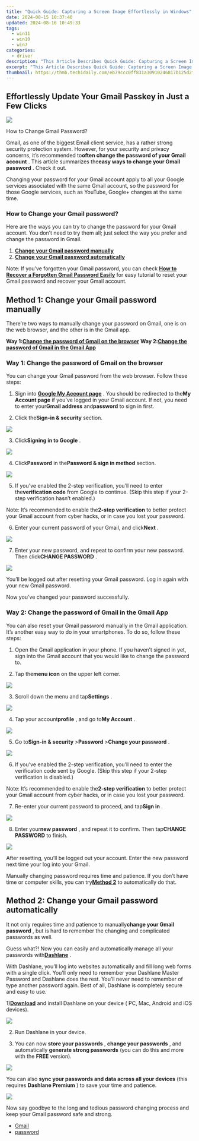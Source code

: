 ```yaml
---
title: "Quick Guide: Capturing a Screen Image Effortlessly in Windows"
date: 2024-08-15 10:37:40
updated: 2024-08-16 10:49:33
tags:
  - win11
  - win10
  - win7
categories:
  - driver
description: "This Article Describes Quick Guide: Capturing a Screen Image Effortlessly in Windows"
excerpt: "This Article Describes Quick Guide: Capturing a Screen Image Effortlessly in Windows"
thumbnail: https://thmb.techidaily.com/eb79ccc0ff831a30910246817b125d2ff7b8383215bb363feaf2e3df0b095ba4.jpg
---
```


## Effortlessly Update Your Gmail Passkey in Just a Few Clicks

![](https://images.drivereasy.com/wp-content/uploads/2018/04/img_5ad872c71228e.png)

How to Change Gmail Password?

 Gmail, as one of the biggest Email client service, has a rather strong security protection system. However, for your security and privacy concerns, it’s recommended to**often change the password of your Gmail account** . This article summarizes the**easy ways to change your Gmail password** . Check it out.

 Changing your password for your Gmail account apply to all your Google services associated with the same Gmail account, so the password for those Google services, such as YouTube, Google+ changes at the same time.

### How to Change your Gmail password?

 Here are the ways you can try to change the password for your Gmail account. You don’t need to try them all; just select the way you prefer and change the password in Gmail.

1. [**Change your Gmail password manually**](https://tools.techidaily.com/drivereasy/download/)
2. [**Change your Gmail password automatically**](https://tools.techidaily.com/drivereasy/download/)

 Note: If you’ve forgotten your Gmail password, you can check **[How to Recover a Forgotten Gmail Password Easily](https://tools.techidaily.com/drivereasy/download/)**  for easy tutorial to reset your Gmail password and recover your Gmail account.

## **Method 1: Change your Gmail password manually**

 There’re two ways to manually change your password on Gmail, one is on the web browser, and the other is in the Gmail app.

 **Way 1:[Change the password of Gmail on the browser](https://tools.techidaily.com/drivereasy/download/)**
 **Way 2:[Change the password of Gmail in the Gmail App](https://tools.techidaily.com/drivereasy/download/)**

### Way 1: Change the password of Gmail on the browser

 You can change your Gmail password from the web browser. Follow these steps:

 1) Sign into **[Google My Account page](https://myaccount.google.com/)**  . You should be redirected to the**My Account page** if you’ve logged in your Gmail account. If not, you need to enter your**Gmail address** and**password** to sign in first.

 2) Click the**Sign-in & security** section.

![](https://images.drivereasy.com/wp-content/uploads/2018/10/img_5bd0413521d6a.jpg)

 3) Click**Signing in to Google** .

![](https://images.drivereasy.com/wp-content/uploads/2018/10/img_5bd0414daeba5.jpg)

 4) Click**Password** in the**Password & sign in method** section.

![](https://images.drivereasy.com/wp-content/uploads/2018/10/img_5bd041627e41c.jpg)

 5) If you’ve enabled the 2-step verification, you’ll need to enter the**verification code** from Google to continue. (Skip this step if your 2-step verification hasn’t enabled.)

 Note: It’s recommended to enable the**2-step verification** to better protect your Gmail account from cyber hacks, or in case you lost your password.

 6) Enter your current password of your Gmail, and click**Next** .

![](https://images.drivereasy.com/wp-content/uploads/2018/10/img_5bd041760fe0e.png)

 7) Enter your new password, and repeat to confirm your new password. Then click**CHANGE PASSWORD** .

![](https://images.drivereasy.com/wp-content/uploads/2018/10/img_5bd0418e5cb77.jpg)

 You’ll be logged out after resetting your Gmail password. Log in again with your new Gmail password.

 Now you’ve changed your password successfully.

### Way 2: Change the password of Gmail in the Gmail App

 You can also reset your Gmail password manually in the Gmail application. It’s another easy way to do in your smartphones. To do so, follow these steps:

 1) Open the Gmail application in your phone. If you haven’t signed in yet, sign into the Gmail account that you would like to change the password to.

 2) Tap the**menu icon** on the upper left corner.

![](https://images.drivereasy.com/wp-content/uploads/2018/10/img_5bd041a3a54da.jpg)

 3) Scroll down the menu and tap**Settings** .

![](https://images.drivereasy.com/wp-content/uploads/2018/10/img_5bd041b714242.jpg)

 4) Tap your account**profile** , and go to**My Account** .

![](https://images.drivereasy.com/wp-content/uploads/2018/10/img_5bd041ca2c1fa.jpg)

 5) Go to**Sign-in & security** \>**Password** \>**Change your password** .

![](https://images.drivereasy.com/wp-content/uploads/2018/10/img_5bd041e834bbf.jpg)

 6) If you’ve enabled the 2-step verification, you’ll need to enter the verification code sent by Google. (Skip this step if your 2-step verification is disabled.)

 Note: It’s recommended to enable the**2-step verification** to better protect your Gmail account from cyber hacks, or in case you lost your password.

 7) Re-enter your current password to proceed, and tap**Sign in** .

![](https://images.drivereasy.com/wp-content/uploads/2018/10/img_5bd041fbd8e52.jpg)

 8) Enter your**new password** , and repeat it to confirm. Then tap**CHANGE PASSWORD** to finish.

![](https://images.drivereasy.com/wp-content/uploads/2018/10/img_5bd0420e97be4.jpg)

 After resetting, you’ll be logged out your account. Enter the new password next time your log into your Gmail.

 Manually changing password requires time and patience. If you don’t have time or computer skills, you can try[**Method 2**](https://tools.techidaily.com/drivereasy/download/) to automatically do that.

## **Method 2: Change your Gmail password automatically**

 It not only requires time and patience to manually**change your Gmail password** , but is hard to remember the changing and complicated passwords as well.

 Guess what?! Now you can easily and automatically manage all your passwords with[**Dashlane**](https://tools.techidaily.com/drivereasy/download/) .

 With Dashlane, you’ll log into websites automatically and fill long web forms with a single click. You’ll only need to remember your Dashlane Master Password and Dashlane does the rest. You’ll never need to remember of type another password again. Best of all, Dashlane is completely secure and easy to use.

 1)[**Download**](https://tools.techidaily.com/drivereasy/download/)  and install Dashlane on your device ( PC, Mac, Android and iOS devices).

![](https://images.drivereasy.com/wp-content/uploads/2018/04/img_5ad6b7042abd9.jpg)

2) Run Dashlane in your device.

3) You can now **store your passwords** , **change your passwords** , and automatically **generate strong passwords** (you can do this and more with the **FREE** version).

![](https://images.drivereasy.com/wp-content/uploads/2018/04/img_5ad6b7acd468b.jpg)

You can also **sync your passwords and data across all your devices** (this requires **Dashlane Premium** ) to save your time and patience.

![](https://images.drivereasy.com/wp-content/uploads/2018/04/img_5ad6b803444d3.jpg)

 Now say goodbye to the long and tedious password changing process and keep your Gmail password safe and strong.

* [Gmail](https://tools.techidaily.com/drivereasy/download/)
* [password](https://tools.techidaily.com/drivereasy/download/)

<ins class="adsbygoogle"
     style="display:block"
     data-ad-format="autorelaxed"
     data-ad-client="ca-pub-7571918770474297"
     data-ad-slot="1223367746"></ins>



<ins class="adsbygoogle"
     style="display:block"
     data-ad-client="ca-pub-7571918770474297"
     data-ad-slot="8358498916"
     data-ad-format="auto"
     data-full-width-responsive="true"></ins>
